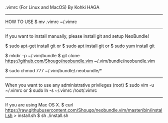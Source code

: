  .vimrc (For Linux and MacOS)
 By Kohki HAGA

----
 HOW TO USE
 $ mv .vimrc ~/.vimrc

*********
 If you want to install manually, please install git and setup NeoBundle!

 $ sudo apt-get install git
 or
 $ sudo apt install git
 or
 $ sudo yum install git

 $ mkdir -p ~/.vim/bundle
 $ git clone https://github.com/Shougo/neobundle.vim ~/.vim/bundle/neobundle.vim

 $ sudo chmod 777 ~/.vim/bundle/.neobundle/*

 ----
 When you want to use any administrative privileges (root)
 $ sudo vim -u ~/.vimrc
 or
 $ sudo ln -s ~/.vimrc /root/.vimrc


 *********
 If you are using Mac OS X.
 $ curl https://raw.githubusercontent.com/Shougo/neobundle.vim/master/bin/install.sh > install.sh
 $ sh ./install.sh

